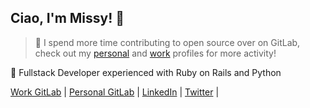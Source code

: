 ## Ciao, I'm Missy! 👋

> 🔔 I spend more time contributing to open source over on GitLab, check out my [personal](https://gitlab.com/missy-davies) and [work](https://gitlab.com/missy-gitlab) profiles for more activity!

💎 Fullstack Developer experienced with Ruby on Rails and Python

[Work GitLab](https://gitlab.com/missy-gitlab) |
[Personal GitLab](https://gitlab.com/missy-davies) |
[LinkedIn](https://www.linkedin.com/in/missydavies/) | 
[Twitter](https://twitter.com/missy_davies_) |
